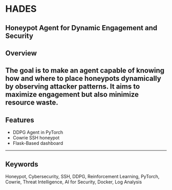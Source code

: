 # HADES

Honeypot Agent for Dynamic Engagement and Security
---

## Overview

The goal is to make an agent capable of knowing how and where to place honeypots dynamically by observing attacker patterns. It aims to maximize engagement but also minimize resource waste.
---

## Features

- DDPG Agent in PyTorch
- Cowrie SSH honeypot
- Flask-Based dashboard
---

## Keywords

Honeypot, Cybersecurity, SSH, DDPG, Reinforcement Learning, PyTorch, Cowrie, Threat Intelligence, AI for Security, Docker, Log Analysis
